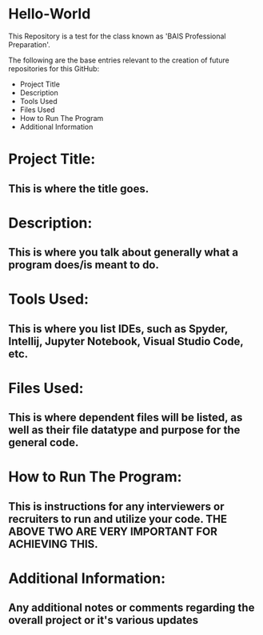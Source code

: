 # Hello-World
This Repository is a test for the class known as 'BAIS Professional Preparation'.

The following are the base entries relevant to the creation of future repositories for this GitHub:

- Project Title
- Description
- Tools Used
- Files Used
- How to Run The Program
- Additional Information

# Project Title:
## This is where the title goes.

# Description:
## This is where you talk about generally what a program does/is meant to do.

# Tools Used:
## This is where you list IDEs, such as Spyder, Intellij, Jupyter Notebook, Visual Studio Code, etc.

# Files Used:
## This is where dependent files will be listed, as well as their file datatype and purpose for the general code.

# How to Run The Program:
## This is instructions for any interviewers or recruiters to run and utilize your code. THE ABOVE TWO ARE VERY IMPORTANT FOR ACHIEVING THIS.

# Additional Information:
## Any additional notes or comments regarding the overall project or it's various updates
